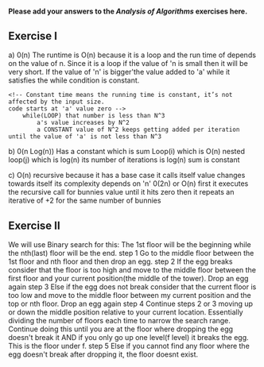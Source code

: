 #### Please add your answers to the ***Analysis of  Algorithms*** exercises here.

## Exercise I

a)  0(n) The runtime is O(n)  because it is a loop and the run time of depends on the value of n. Since it is a loop if the value of 'n is small then it will be very short. If the value of 'n' is bigger'the value added to 'a' while it satisfies the while  condition is constant.

    <!-- Constant time means the running time is constant, it’s not affected by the input size.
    code starts at 'a' value zero -->
        while(LOOP) that number is less than N^3
            a's value increases by N^2
            a CONSTANT value of N^2 keeps getting added per iteration until the value of 'a' is not less than N^3



b) 0(n Log(n)) 
Has a constant which is sum
Loop(i) which is O(n)
    nested loop(j) which is log(n) its number of iterations is log(n)
    sum is constant 


c) O(n) 
      recursive because it has a base case
      it calls itself
      value changes towards itself
      <!-- The first function is being called recursively n times before reaching base case so its O(n), often called linear. -->
      its complexity depends on 'n'
  0(2n) or O(n) first it executes the recursive call for bunnies value until it hits zero 
  then it repeats an iterative of +2 for the same number of bunnies

## Exercise II

<!-- Suppose that you have an n-story building and plenty of eggs. Suppose also that an egg gets broken if it is thrown off floor f or higher, and doesn't get broken if dropped off a floor less than floor f. Devise a strategy to determine the value of f such that the number of dropped + broken eggs is minimized.

Write out your proposed algorithm in plain English or pseudocode AND give the runtime complexity of your solution. -->

We will use Binary search for this:
The 1st floor will be the beginning while the nth(last) floor will be the end. 
step 1 Go to the middle floor between the 1st floor and nth floor and then drop an egg.
step 2 If the egg breaks consider that the floor is too high and move to the middle floor between the first floor and your current position(the middle of the tower). Drop an egg again
step 3 Else if the egg does not break consider that the current floor is too low and move to the middle floor between my current position and the top or nth floor. Drop an egg again
step 4  Continue steps 2 or 3 moving up or down the middle position relative to your current location. Essentially dividing the number of floors each time to narrow the search range. Continue doing this until you are at the floor where dropping the egg doesn't break it  AND if you only go up one level(f level) it breaks the egg. This is the floor under f.
step 5 Else if you cannot find any floor where the egg doesn't break after dropping it, the floor doesnt exist.


